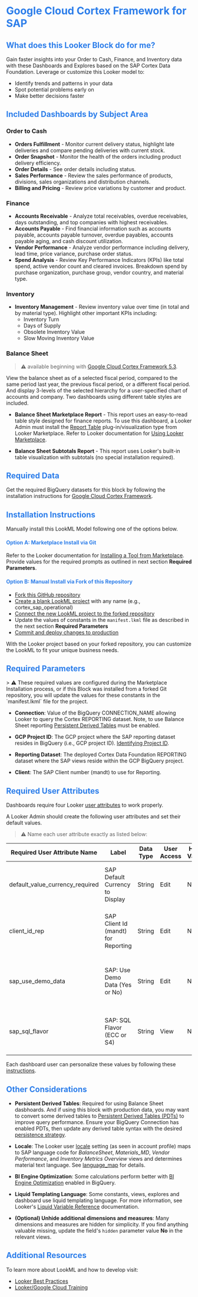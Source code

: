 <h1><span style="color:#2d7eea">Google Cloud Cortex Framework for SAP</span></h1>

<h2><span style="color:#2d7eea">What does this Looker Block do for me?</span></h2>

Gain faster insights into your Order to Cash, Finance, and Inventory data with these Dashboards and Explores based on the SAP Cortex Data Foundation. Leverage or customize this Looker model to:
* Identify trends and patterns in your data
* Spot potential problems early on
* Make better decisions faster

<h2><span style="color:#2d7eea">Included Dashboards by Subject Area</span></h2>

<h3> Order to Cash </h3>

- **Orders Fulfillment** - Monitor current delivery status, highlight late deliveries and compare pending deliveries with current stock.
- **Order Snapshot** - Monitor the health of the orders including product delivery efficiency.
- **Order Details** - See order details including status.
- **Sales Performance** - Review the sales performance of products, divisions, sales organizations and distribution channels.
- **Billing and Pricing** - Review price variations by customer and product.

<h3>Finance</h3>

- **Accounts Receivable** - Analyze total receivables, overdue receivables, days outstanding, and top companies with highest receivables.
- **Accounts Payable** - Find financial information such as accounts payable, accounts payable turnover, overdue payables, accounts payable aging, and cash discount utilization.
- **Vendor Performance** - Analyze vendor performance including delivery, lead time, price variance, purchase order status.
- **Spend Analysis** - Review Key Performance Indicators (KPIs) like total spend, active vendor count and cleared invoices. Breakdown spend by purchase organization, purchase group, vendor country, and material type.


<h3>Inventory</h3>

- **Inventory Management** - Review inventory value over time (in total and by material type). Highlight other important KPIs including:
  * Inventory Turn
  * Days of Supply
  * Obsolete Inventory Value
  * Slow Moving Inventory Value

<h3>Balance Sheet</h3>

> ⚠️ available beginning with [Google Cloud Cortex Framework 5.3](https://github.com/GoogleCloudPlatform/cortex-data-foundation).

View the balance sheet as of a selected fiscal period, compared to the same period last year, the previous fiscal period, or a different fiscal period. And display 3-levels of the selected hierarchy for a user-specified chart of accounts and company. Two dashboards using different table styles are included.


- **Balance Sheet Marketplace Report** - This report uses an easy-to-read table style designed for finance reports. To use this dashboard, a Looker Admin must install the [Report Table](https://marketplace.looker.com/marketplace/detail/viz-report_table) plug-in/visualization type from Looker Marketplace. Refer to Looker documentation for [Using Looker Marketplace](https://cloud.google.com/looker/docs/marketplace).

- **Balance Sheet Subtotals Report** - This report uses Looker's built-in table visualization with subtotals (no special installation required).


<h2><span style="color:#2d7eea">Required Data</span></h2>

Get the required BigQuery datasets for this block by following the installation instructions for [Google Cloud Cortex Framework](https://github.com/GoogleCloudPlatform/cortex-data-foundation).

<h2><span style="color:#2d7eea">Installation Instructions</span></h2>

Manually install this LookML Model following one of the options below.

<h4><span style="color:#2d7eea">Option A: Marketplace Install via Git</span></h4>

Refer to the Looker documentation for [Installing a Tool from Marketplace](https://cloud.google.com/looker/docs/marketplace#installing_a_tool_from_a_git_url). Provide values for the required prompts as outlined in next section **Required Parameters**.

<h4><span style="color:#2d7eea">Option B: Manual Install via Fork of this Repository</span></h4>

  * [Fork this GitHub repository](https://docs.github.com/en/get-started/quickstart/fork-a-repo#forking-a-repository)
  * [Create a blank LookML project](https://cloud.google.com/looker/docs/create-projects#creating_a_blank_project) with any name (e.g., cortex_sap_operational)
  * [Connect the new LookML project to the forked repository](https://cloud.google.com/looker/docs/setting-up-git-connection)
  * Update the values of constants in the `manifest.lkml` file as described in the next section **Required Parameters**
  * [Commit and deploy changes to production](https://cloud.google.com/looker/docs/version-control-and-deploying-changes#getting_your_changes_to_production)

With the Looker project based on your forked repository, you can customize the LookML to fit your unique business needs.

<h2><span style="color:#2d7eea"> Required Parameters</span></h2>
> ⚠️ These required values are configured during the Marketplace Installation process, or if this Block was installed from a forked Git repository, you will update the values for these constants in the `manifest.lkml` file for the project.

- **Connection**: Value of the BigQuery CONNECTION_NAME allowing Looker to query the Cortex REPORTING dataset. Note, to use Balance Sheet reporting [Persistent Derived Tables](https://cloud.google.com/looker/docs/db-config-google-bigquery#persistent-derived-tables-on-a-connection) must be enabled.

- **GCP Project ID**: The GCP project where the SAP reporting dataset resides in BigQuery (i.e., GCP project ID). [Identifying Project ID](https://cloud.google.com/resource-manager/docs/creating-managing-projects#identifying_projects).

- **Reporting Dataset**: The deployed Cortex Data Foundation REPORTING dataset where the SAP views reside within the GCP BigQuery project.

- **Client**: The SAP Client number (mandt) to use for Reporting.


<h2><span style="color:#2d7eea"> Required User Attributes</span></h2>

Dashboards require four Looker [user attributes](https://cloud.google.com/looker/docs/admin-panel-users-user-attributes) to work properly.

A Looker Admin should create the following user attributes and set their default values.
> ⚠️ Name each user attribute exactly as listed below:

| **Required User Attribute Name** | **Label**                            | **Data Type** | **User Access** | **Hide Value** | **Default Value** |
|----------------------------------|--------------------------------------|---------------|-----------------|----------------|-------------------|
| default_value_currency_required  | SAP Default Currency to Display      | String        | Edit            | No             | `USD` or _desired currency like EUR, CAD or JPY_ |
| client_id_rep                    | SAP Client Id (mandt) for Reporting  | String        | Edit            | No             | Enter your _SAP Client ID_ or `100` if using the provided test data |
| sap_use_demo_data                | SAP: Use Demo Data (Yes or No)       | String        | Edit            | No             | Enter `Yes` if using the provided test data. Otherwise, enter `No` |
| sap_sql_flavor                   | SAP: SQL Flavor (ECC or S4)          | String        | View            | No             | Enter `ECC` or `S4` as required for your SAP system |

Each dashboard user can personalize these values by following these [instructions](https://cloud.google.com/looker/docs/user-account).


<h2><span style="color:#2d7eea">Other Considerations</span></h2>

- **Persistent Derived Tables**: Required for using Balance Sheet dasbhoards. And if using this block with production data, you may want to convert some derived tables to [Persistent Derived Tables (PDTs)](https://cloud.google.com/looker/docs/derived-tables#use_cases_for_pdts) to improve query performance. Ensure your BigQuery Connection has enabled PDTs, then update any derived table syntax with the desired [persistence strategy](https://cloud.google.com/looker/docs/derived-tables#persistence_strategies).

- **Locale**: The Looker user [locale](https://cloud.google.com/looker/docs/model-localization#assigning_users_to_a_locale) setting (as seen in account profile) maps to SAP language code for _BalanceSheet_, _Materials_MD_, _Vendor Performance_, and _Inventory Metrics Overview_ views and determines material text language. See [language_map](views/language_map.view.lkml) for details.

- **BI Engine Optimization**: Some calculations perform better with [BI Engine Optimization](https://cloud.google.com/blog/products/data-analytics/faster-queries-with-bigquery-bi-engine) enabled in BigQuery.

- **Liquid Templating Language**: Some constants, views, explores and dashboard use liquid templating language. For more information, see Looker's [Liquid Variable Reference](https://cloud.google.com/looker/docs/liquid-variable-reference) documentation.

- **(Optional) Unhide additional dimensions and measures**: Many dimensions and measures are hidden for simplicity. If you find anything valuable missing, update the field's `hidden` parameter value **No** in the relevant views.

<h2><span style="color:#2d7eea">Additional Resources</span></h2>

To learn more about LookML and how to develop visit:
- [Looker Best Practices](https://cloud.google.com/looker/docs/best-practices/home)
- [Looker/Google Cloud Training](https://www.cloudskillsboost.google/catalog)